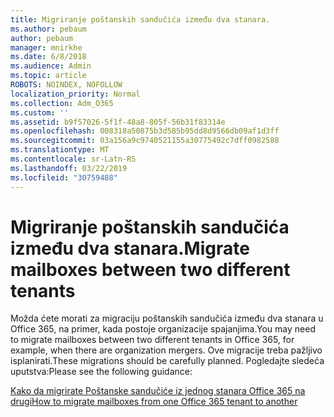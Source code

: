 ```yaml
---
title: Migriranje poštanskih sandučića između dva stanara.
ms.author: pebaum
author: pebaum
manager: mnirkhe
ms.date: 6/8/2018
ms.audience: Admin
ms.topic: article
ROBOTS: NOINDEX, NOFOLLOW
localization_priority: Normal
ms.collection: Adm_O365
ms.custom: ''
ms.assetid: b9f57026-5f1f-48a8-805f-56b31f83314e
ms.openlocfilehash: 008318a50875b3d585b95dd8d9566db09af1d3ff
ms.sourcegitcommit: 03a156a9c9740521155a30775492c7dff0982588
ms.translationtype: MT
ms.contentlocale: sr-Latn-RS
ms.lasthandoff: 03/22/2019
ms.locfileid: "30759488"
---
```

# <a name="migrate-mailboxes-between-two-different-tenants"></a><span data-ttu-id="cc74c-102">Migriranje poštanskih sandučića između dva stanara.</span><span class="sxs-lookup"><span data-stu-id="cc74c-102">Migrate mailboxes between two different tenants</span></span>

<span data-ttu-id="cc74c-103">Možda ćete morati za migraciju poštanskih sandučića između dva stanara u Office 365, na primer, kada postoje organizacije spajanjima.</span><span class="sxs-lookup"><span data-stu-id="cc74c-103">You may need to migrate mailboxes between two different tenants in Office 365, for example, when there are organization mergers.</span></span> <span data-ttu-id="cc74c-104">Ove migracije treba pažljivo isplanirati.</span><span class="sxs-lookup"><span data-stu-id="cc74c-104">These migrations should be carefully planned.</span></span> <span data-ttu-id="cc74c-105">Pogledajte sledeća uputstva:</span><span class="sxs-lookup"><span data-stu-id="cc74c-105">Please see the following guidance:</span></span>
  
[<span data-ttu-id="cc74c-106">Kako da migrirate Poštanske sandučiće iz jednog stanara Office 365 na drugi</span><span class="sxs-lookup"><span data-stu-id="cc74c-106">How to migrate mailboxes from one Office 365 tenant to another</span></span>](https://support.office.com/article/how-to-migrate-mailboxes-from-one-office-365-tenant-to-another-65af7d77-3e79-44d4-9173-04fd991358b7)
  

